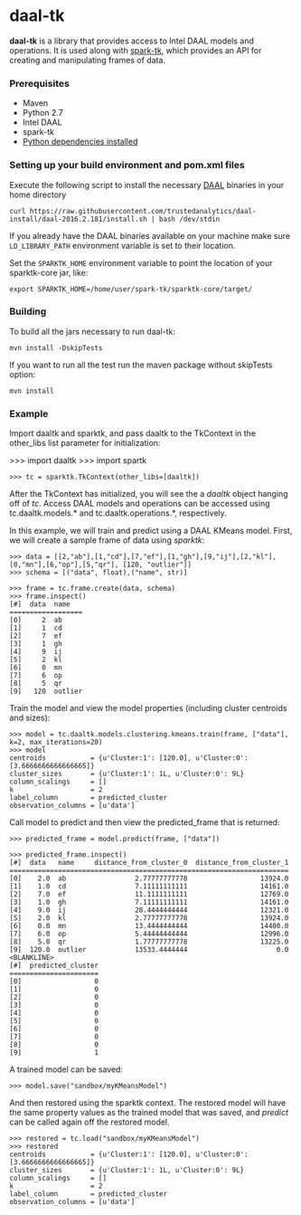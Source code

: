 # daal-tk

**daal-tk** is a library that provides access to Intel DAAL models and operations.
It is used along with [spark-tk](https://github.com/trustedanalytics/spark-tk), which
provides an API for creating and manipulating frames of data.

### Prerequisites

* Maven
* Python 2.7
* Intel DAAL
* spark-tk
* [Python dependencies installed](https://github.com/intel-data/daal-tk/blob/master/python/requirements.txt)

### Setting up your build environment and pom.xml files

Execute the following script to install the necessary [DAAL](https://github.com/trustedanalytics/daal-install/tree/daal-2016.2.181) binaries in your home directory
```
curl https://raw.githubusercontent.com/trustedanalytics/daal-install/daal-2016.2.181/install.sh | bash /dev/stdin
```

If you already have the DAAL binaries available on your machine make sure `LD_LIBRARY_PATH` environment variable is set to their location.

Set the `SPARKTK_HOME` environment variable to point the location of your sparktk-core jar, like:
```
export SPARKTK_HOME=/home/user/spark-tk/sparktk-core/target/
```

### Building

To build all the jars necessary to run daal-tk:

```
mvn install -DskipTests
```

If you want to run all the test run the maven package without skipTests option:

```
mvn install
```

### Example

Import daaltk and sparktk, and pass daaltk to the TkContext in the other_libs list 
parameter for initialization:

[//]:# "<skip>"
    >>> import daaltk
    >>> import spartk
    
    >>> tc = sparktk.TkContext(other_libs=[daaltk])
[//]:# "</skip>"

After the TkContext has initialized, you will see the a *daaltk* object hanging off
of *tc*.  Access DAAL models and operations can be accessed using tc.daaltk.models.*
and tc.daaltk.operations.*, respectively.
    
In this example, we will train and predict using a DAAL KMeans model.  First, we will
create a sample frame of data using *sparktk*:

    >>> data = [[2,"ab"],[1,"cd"],[7,"ef"],[1,"gh"],[9,"ij"],[2,"kl"],[0,"mn"],[6,"op"],[5,"qr"], [120, "outlier"]]
    >>> schema = [("data", float),("name", str)]
    
    >>> frame = tc.frame.create(data, schema)
    >>> frame.inspect()
    [#]  data  name   
    ==================
    [0]     2  ab
    [1]     1  cd
    [2]     7  ef
    [3]     1  gh
    [4]     9  ij
    [5]     2  kl
    [6]     0  mn
    [7]     6  op
    [8]     5  qr
    [9]   120  outlier
    
Train the model and view the model properties (including cluster centroids and sizes):

    >>> model = tc.daaltk.models.clustering.kmeans.train(frame, ["data"], k=2, max_iterations=20)
    >>> model
    centroids           = {u'Cluster:1': [120.0], u'Cluster:0': [3.6666666666666665]}
    cluster_sizes       = {u'Cluster:1': 1L, u'Cluster:0': 9L}
    column_scalings     = []
    k                   = 2
    label_column        = predicted_cluster
    observation_columns = [u'data']
    
Call model to predict and then view the predicted_frame that is returned:

    >>> predicted_frame = model.predict(frame, ["data"])

    >>> predicted_frame.inspect()
    [#]  data   name     distance_from_cluster_0  distance_from_cluster_1
    =====================================================================
    [0]    2.0  ab                 2.77777777778                  13924.0
    [1]    1.0  cd                 7.11111111111                  14161.0
    [2]    7.0  ef                 11.1111111111                  12769.0
    [3]    1.0  gh                 7.11111111111                  14161.0
    [4]    9.0  ij                 28.4444444444                  12321.0
    [5]    2.0  kl                 2.77777777778                  13924.0
    [6]    0.0  mn                 13.4444444444                  14400.0
    [7]    6.0  op                 5.44444444444                  12996.0
    [8]    5.0  qr                 1.77777777778                  13225.0
    [9]  120.0  outlier            13533.4444444                      0.0
    <BLANKLINE>
    [#]  predicted_cluster
    ======================
    [0]                  0
    [1]                  0
    [2]                  0
    [3]                  0
    [4]                  0
    [5]                  0
    [6]                  0
    [7]                  0
    [8]                  0
    [9]                  1
    
A trained model can be saved:

    >>> model.save("sandbox/myKMeansModel")
    
And then restored using the sparktk context.  The restored model will have the same property
values as the trained model that was saved, and *predict* can be called again off the restored
model.

    >>> restored = tc.load("sandbox/myKMeansModel")
    >>> restored
    centroids           = {u'Cluster:1': [120.0], u'Cluster:0': [3.6666666666666665]}
    cluster_sizes       = {u'Cluster:1': 1L, u'Cluster:0': 9L}
    column_scalings     = []
    k                   = 2
    label_column        = predicted_cluster
    observation_columns = [u'data']
